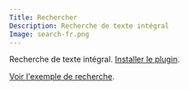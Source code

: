 ```yaml
---
Title: Rechercher
Description: Recherche de texte intégral
Image: search-fr.png
---
```

Recherche de texte intégral.
[Installer le plugin](https://github.com/datenstrom/yellow-plugins/tree/master/search).

[Voir l'exemple de recherche](/fr/search/query:comment%20faire/).